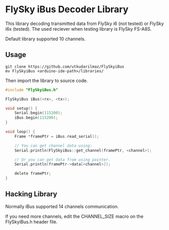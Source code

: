 # FlySky iBus Decoder Library

This library decoding transmitted data from FlySky i6 (not tested) or FlySky
i6x (tested).
The used reciever when testing library is FlySky FS-A8S.

Default library supported 10 channels.

## Usage
```console
git clone https://github.com/utkudarilmaz/FlySkyiBus
mv FlySkyiBus <arduino-ide-path>/libraries/
```

Then import the library to source code.
```c
#include "FlySkyiBus.h"

FlySkyiBus iBus(<rx>, <tx>);

void setup() {
	Serial.begin(115200);
	iBus.begin(115200);
}

void loop() {
	Frame *framePtr = iBus.read_serial();

	// You can get channel data using:
	Serial.println(FlySkyiBus::get_channel(framePtr, <channel>);

	// Or you can get data from using pointer.
	Serial.println(framePtr->data[<channel>]);

	delete framePtr;
}
```

## Hacking Library

Normally iBus supported 14 channels communication.

If you need more channels, edit the CHANNEL_SIZE macro on the FlySkyiBus.h
header file.
